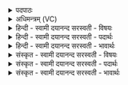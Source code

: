 <details><summary>पदपाठः</summary>

त्वष्टा॑। दध॑त्। शुष्म॑म्। इन्द्रा॑य। वृष्णे॑। अपा॑कः। अचि॑ष्टुः। य॒शसे॑। पु॒रूणि॑। वृषा॑। यज॑न्। वृष॑णम्। भूरि॑रेता॒ इति॒ भूरि॑ऽरेताः। मू॒र्द्धन्। य॒ज्ञस्य॑। सम्। अ॒न॒क्तु॒। दे॒वान्। ४४।
</details>

<details><summary>अधिमन्त्रम् (VC)</summary>

- त्वष्टा देवता
- आङ्गिरस ऋषिः
- निचृत्त्रिष्टुप्
- धैवतः
</details>

<details><summary>हिन्दी - स्वामी दयानन्द सरस्वती  - विषयः</summary>

फिर विद्वज्जन के विषय को अगले मन्त्र में कहा है ॥
</details>

<details><summary>हिन्दी - स्वामी दयानन्द सरस्वती  - पदार्थः</summary>

पदार्थान्वयभाषाः -  हे विद्वन् ! जैसे (त्वष्टा) विद्युत् के समान वर्त्तमान विद्वान् (वृषा) सेचनकर्त्ता (इन्द्राय) परमैश्वर्य और (वृष्णे) पराये सामर्थ्य को रोकनेहारे के लिये (शुष्मम्) बल को (अपाकः) अप्रशंसनीय (अचिष्टुः) प्राप्त होनेहारा (यशसे) कीर्ति के लिये (पुरूणि) बहुत पदार्थों को (दधत्) धारण करते हुए (भूरिरेताः) अत्यन्त पराक्रमी (वृषणम्) मेघ को (यजन्) संगत करता हुआ (यज्ञस्य) संगति से उत्पन्न हुए जगत् के (मूर्द्धन्) उत्तम भाग में (देवान्) विद्वानों की (समनक्तु) कामना करे, वैसे तू भी कर ॥४४ ॥
</details>

<details><summary>हिन्दी - स्वामी दयानन्द सरस्वती  - भावार्थः</summary>

भावार्थभाषाः -  जब तक मनुष्य शुद्धान्तःकरण नहीं होवे, तब तक विद्वानों का संग, सत्यशास्त्र और प्राणायाम का अभ्यास किया करे, जिससे शीघ्र शुद्धान्तःकरणवान् हो ॥४४ ॥
</details>

<details><summary>संस्कृत - स्वामी दयानन्द सरस्वती  - विषयः</summary>

पुनर्विद्वद्विषयमाह ॥
</details>

<details><summary>संस्कृत - स्वामी दयानन्द सरस्वती  - पदार्थः</summary>

पदार्थान्वयभाषाः -  हे विद्वन् ! यथा त्वष्टा वृषेन्द्राय वृष्णे शुष्ममपाकोऽचिष्टुर्यशसे पुरूणि दधद् भूरिरेता वृषणं यजन् यज्ञस्य मूर्द्धन् देवान् समनक्तु तथा त्वमपि कुरु ॥४४ ॥
</details>

<details><summary>संस्कृत - स्वामी दयानन्द सरस्वती  - भावार्थः</summary>

भावार्थभाषाः -  यावन् मनुष्यः शुद्धान्तःकरणो न भवेत्, तावद् विद्वत्सङ्गसत्यशास्त्रप्राणायामाभ्यासं च कुर्याद्, यतः शीघ्रं शुद्धान्तःकरणः स्यादिति ॥४४ ॥
</details>